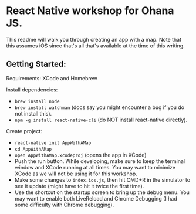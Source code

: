 React Native workshop for Ohana JS.
==================

This readme will walk you through creating an app with a map. Note that this assumes iOS since that's all that's available at the time of this writing.

Getting Started:
----------------------

Requirements: XCode and Homebrew

Install dependencies:
* `brew install node`
* `brew install watchman` (docs say you might encounter a bug if you do not install this).
* `npm -g install react-native-cli` (do NOT install react-native directly).

Create project:
* `react-native init AppWithAMap`
* `cd AppWithAMap`
* `open AppWithAMap.xcodeproj` (opens the app in XCode)
* Push the run button. While developing, make sure to keep the terminal window and XCode running at all times. You may want to minimize XCode as we will not be using it for this workshop.
* Make some changes to `index.ios.js`, then hit CMD+R in the simulator to see it update (might have to hit it twice the first time).
* Use the shortcut on the startup screen to bring up the debug menu. You may want to enable both LiveReload and Chrome Debugging (I had some difficulty with Chrome debugging).
